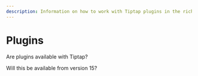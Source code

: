 ```yaml
---
description: Information on how to work with Tiptap plugins in the rich text editor.
---
```


# Plugins

Are plugins available with Tiptap?

Will this be available from version 15?